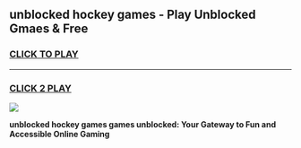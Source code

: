 
## unblocked hockey games - Play Unblocked Gmaes & Free
<h3>
<a href="https://news.freeplayer.one?title=unblocked_hockey_games&ref=23F">CLICK TO PLAY</a></h3>
<hr>

<h3>
<a href="https://news.freeplayer.one?title=unblocked_hockey_games&ref=23F">CLICK 2 PLAY</a>
  
</h3>

<a href="https://news.freeplayer.one?title=unblocked_hockey_games&ref=23F/"><img src="https://clearcache.store/games.png"></a>


**unblocked hockey games games unblocked: Your Gateway to Fun and Accessible Online Gaming**
